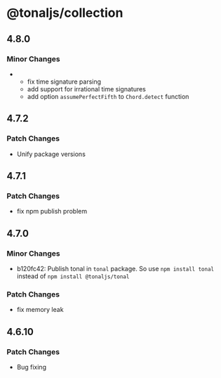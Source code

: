 # @tonaljs/collection

## 4.8.0

### Minor Changes

- - fix time signature parsing
  - add support for irrational time signatures
  - add option `assumePerfectFifth` to `Chord.detect` function

## 4.7.2

### Patch Changes

- Unify package versions

## 4.7.1

### Patch Changes

- fix npm publish problem

## 4.7.0

### Minor Changes

- b120fc42: Publish tonal in `tonal` package. So use `npm install tonal` instead of `npm install @tonaljs/tonal`

### Patch Changes

- fix memory leak

## 4.6.10

### Patch Changes

- Bug fixing
